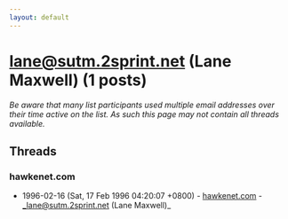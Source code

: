 ```yaml
---
layout: default
---
```


# lane@sutm.2sprint.net (Lane Maxwell) (1 posts)

_Be aware that many list participants used multiple email addresses over their time active on the list. As such this page may not contain all threads available._

## Threads

### hawkenet.com
+ 1996-02-16 (Sat, 17 Feb 1996 04:20:07 +0800) - [hawkenet.com](/archive/1996/02/347ce97d7e0009dcb9c236b5fef287d50ab1e0d9e6a9a07f8bb69c5a59dfe1da) - _lane@sutm.2sprint.net (Lane Maxwell)_

